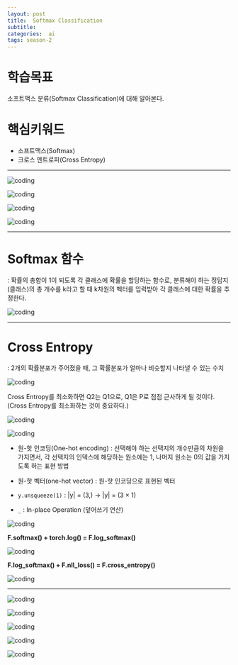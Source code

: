 ```yaml
---
layout: post
title:  Softmax Classification
subtitle:   
categories:  ai
tags: season-2
---
```


# 학습목표
소프트맥스 분류(Softmax Classification)에 대해 알아본다.

# 핵심키워드
- 소프트맥스(Softmax)
- 크로스 엔트로피(Cross Entropy)
- - - 

![coding](/assets/img/posts/Lab-06SoftmaxClassification-01.jpg)

![coding](/assets/img/posts/Lab-06SoftmaxClassification-02.jpg)

![coding](/assets/img/posts/Lab-06SoftmaxClassification-03.jpg)

![coding](/assets/img/posts/Lab-06SoftmaxClassification-04.jpg)
- - -
# Softmax 함수
 : 확률의 총합이 1이 되도록 각 클래스에 확률을 할당하는 함수로, 분류해야 하는 정답지(클래스)의 총 개수를 k라고 할 때 k차원의 벡터를 입력받아 각 클래스에 대한 확률을 추정한다.
 
![coding](/assets/img/posts/Lab-06SoftmaxClassification-05.jpg)


- - -
# Cross Entropy 
: 2개의 확률분포가 주어졌을 때, 그 확률분포가 얼마나 비슷할지 나타낼 수 있는 수치

![coding](/assets/img/posts/Lab-06SoftmaxClassification-06.jpg)

Cross Entropy를 최소화하면 Q2는 Q1으로, Q1은 P로 점점 근사하게 될 것이다.(Cross Entropy를 최소화하는 것이 중요하다.)

![coding](/assets/img/posts/Lab-06SoftmaxClassification-07.jpg)

![coding](/assets/img/posts/Lab-06SoftmaxClassification-08.jpg)

- 원-핫 인코딩(One-hot encoding) : 선택해야 하는 선택지의 개수만큼의 차원을 가지면서, 각 선택지의 인덱스에 해당하는 원소에는 1, 나머지 원소는 0의 값을 가지도록 하는 표현 방법
- 원-핫 벡터(one-hot vector) : 원-핫 인코딩으로 표현된 벡터

- `y.unsqueeze(1)` : |y| = (3,) -> |y| = (3 × 1)
- `_` : In-place Operation (덮어쓰기 연산)


![coding](/assets/img/posts/Lab-06SoftmaxClassification-09.jpg)

__F.softmax() + torch.log() = F.log_softmax()__

![coding](/assets/img/posts/Lab-06SoftmaxClassification-10.jpg)

__F.log_softmax() + F.nll_loss() = F.cross_entropy()__

![coding](/assets/img/posts/Lab-06SoftmaxClassification-11.jpg)

- - -
![coding](/assets/img/posts/Lab-06SoftmaxClassification-12.jpg)

![coding](/assets/img/posts/Lab-06SoftmaxClassification-13.jpg)

![coding](/assets/img/posts/Lab-06SoftmaxClassification-14.jpg)

![coding](/assets/img/posts/Lab-06SoftmaxClassification-15.jpg)

![coding](/assets/img/posts/Lab-06SoftmaxClassification-16.jpg)

